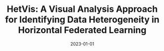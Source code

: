 ---
title: 'HetVis: A Visual Analysis Approach for Identifying Data Heterogeneity in Horizontal Federated Learning'
date: '2023-01-01'
authorsPrev: Xumeng Wang, Wei Chen, Jiazhi Xia
authorsPost: Rongchen Zhu, Tobias Schreck
year: 2023
venue: 'IEEE Transactions on Visualization and Computer Graphics (Proc. of IEEE VIS 2022)'
venueAbbr: 'VIS/TVCG'
published: true
---